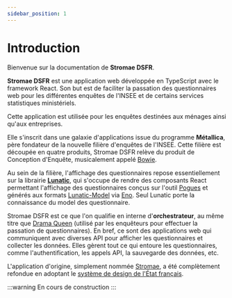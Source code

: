 ```yaml
---
sidebar_position: 1
---
```


# Introduction

Bienvenue sur la documentation de **Stromae DSFR**.

**Stromae DSFR** est une application web développée en TypeScript avec le framework React. Son but est de faciliter la passation des questionnaires web pour les différentes enquêtes de l'INSEE et de certains services statistiques ministériels.

Cette application est utilisée pour les enquêtes destinées aux ménages ainsi qu'aux entreprises.

Elle s'inscrit dans une galaxie d'applications issue du programme **Métallica**, père fondateur de la nouvelle filière d'enquêtes de l'INSEE. Cette filière est découpée en quatre produits, Stromae DSFR relève du produit de Conception d'Enquête, musicalement appelé [Bowie](https://github.com/inseeFr/bowie).

Au sein de la filière, l'affichage des questionnaires repose essentiellement sur la librairie **[Lunatic](https://inseefr.github.io/Lunatic/docs/)**, qui s'occupe de rendre des composants React permettant l'affichage des questionnaires conçus sur l'outil [Pogues](https://github.com/inseeFr/pogues) et générés aux formats [Lunatic-Model](https://github.com/InseeFr/Lunatic-Model) via [Eno](https://github.com/inseeFr/eno). Seul Lunatic porte la connaissance du model des questionnaire.

Stromae DSFR est ce que l'on qualifie en interne d'**orchestrateur**, au même titre que [Drama Queen](https://github.com/InseeFr/Drama-Queen) (utilisé par les enquêteurs pour effectuer la passation de questionnaires). En bref, ce sont des applications web qui communiquent avec diverses API pour afficher les questionnaires et collecter les données. Elles gèrent tout ce qui entoure les questionnaires, comme l'authentification, les appels API, la sauvegarde des données, etc.

L'application d'origine, simplement nommée [Stromae](https://github.com/InseeFr/Stromae), a été complètement refondue en adoptant le [système de design de l'État français](https://www.systeme-de-design.gouv.fr/).

:::warning
En cours de construction
:::
